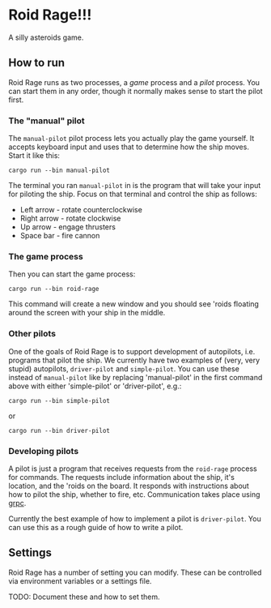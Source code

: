 # Roid Rage!!!

A silly asteroids game.

## How to run

Roid Rage runs as two processes, a *game* process and a *pilot* process. You can start them in
any order, though it normally makes sense to start the pilot first.

### The "manual" pilot

The `manual-pilot` pilot process lets you actually play the game yourself. It accepts keyboard input
and uses that to determine how the ship moves. Start it like this:

```
cargo run --bin manual-pilot
```

The terminal you ran `manual-pilot` in is the program that will take your input for piloting
the ship. Focus on that terminal and control the ship
as follows:

* Left arrow - rotate counterclockwise
* Right arrow - rotate clockwise
* Up arrow - engage thrusters
* Space bar - fire cannon

### The game process

Then you can start the game process:
```
cargo run --bin roid-rage
```

This command will create a new window and you should see 'roids floating around the screen with your
ship in the middle.

### Other pilots

One of the goals of Roid Rage is to support development of autopilots, i.e. programs
that pilot the ship. We currently have two examples of (very, very stupid) autopilots, `driver-pilot` and
`simple-pilot`. You can use these instead of `manual-pilot` like by replacing 'manual-pilot' in the
first command above with either 'simple-pilot' or 'driver-pilot', e.g.:

```
cargo run --bin simple-pilot
```

or

```
cargo run --bin driver-pilot
```

### Developing pilots

A pilot is just a program that receives requests from the `roid-rage` process for commands. The requests
include information about the ship, it's location, and the 'roids on the board. It responds with
instructions about how to pilot the ship, whether to fire, etc. Communication takes place
using [grpc](grpc.io).

Currently the best example of how to implement a pilot is `driver-pilot`. You can use
this as a rough guide of how to write a pilot.

## Settings

Roid Rage has a number of setting you can modify. These can be controlled via environment variables or a settings file.

TODO: Document these and how to set them.